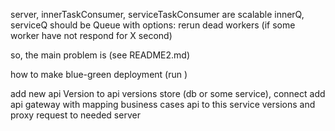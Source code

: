 server, innerTaskConsumer, serviceTaskConsumer are scalable
innerQ, serviceQ should be Queue with options: rerun dead workers 
(if some worker have not respond for X second)

so, the main problem is (see README2.md)


how to make blue-green deployment
(run )

add new api Version to api versions store (db or some service), connect 
add api gateway with mapping business cases api to this service versions
and proxy request to needed server


